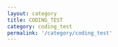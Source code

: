 ```yaml
---
layout: category
title: CODING_TEST
category: coding_test
permalink: '/category/coding_test'
---
```

